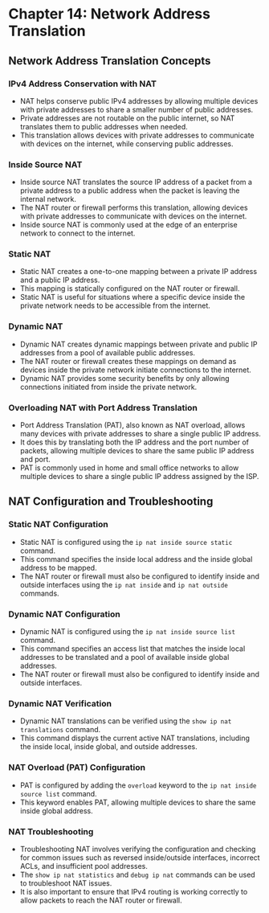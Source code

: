 # Chapter 14: Network Address Translation

## Network Address Translation Concepts

### IPv4 Address Conservation with NAT

*   NAT helps conserve public IPv4 addresses by allowing multiple devices with private addresses to share a smaller number of public addresses. 
*   Private addresses are not routable on the public internet, so NAT translates them to public addresses when needed. 
*   This translation allows devices with private addresses to communicate with devices on the internet, while conserving public addresses. 

### Inside Source NAT

*   Inside source NAT translates the source IP address of a packet from a private address to a public address when the packet is leaving the internal network. 
*   The NAT router or firewall performs this translation, allowing devices with private addresses to communicate with devices on the internet. 
*   Inside source NAT is commonly used at the edge of an enterprise network to connect to the internet. 

### Static NAT

*   Static NAT creates a one-to-one mapping between a private IP address and a public IP address. 
*   This mapping is statically configured on the NAT router or firewall. 
*   Static NAT is useful for situations where a specific device inside the private network needs to be accessible from the internet. 

### Dynamic NAT

*   Dynamic NAT creates dynamic mappings between private and public IP addresses from a pool of available public addresses. 
*   The NAT router or firewall creates these mappings on demand as devices inside the private network initiate connections to the internet. 
*   Dynamic NAT provides some security benefits by only allowing connections initiated from inside the private network. 

### Overloading NAT with Port Address Translation

*   Port Address Translation (PAT), also known as NAT overload, allows many devices with private addresses to share a single public IP address. 
*   It does this by translating both the IP address and the port number of packets, allowing multiple devices to share the same public IP address and port. 
*   PAT is commonly used in home and small office networks to allow multiple devices to share a single public IP address assigned by the ISP. 

## NAT Configuration and Troubleshooting

### Static NAT Configuration

*   Static NAT is configured using the `ip nat inside source static` command. 
*   This command specifies the inside local address and the inside global address to be mapped. 
*   The NAT router or firewall must also be configured to identify inside and outside interfaces using the `ip nat inside` and `ip nat outside` commands. 

### Dynamic NAT Configuration

*   Dynamic NAT is configured using the `ip nat inside source list` command. 
*   This command specifies an access list that matches the inside local addresses to be translated and a pool of available inside global addresses. 
*   The NAT router or firewall must also be configured to identify inside and outside interfaces. 

### Dynamic NAT Verification

*   Dynamic NAT translations can be verified using the `show ip nat translations` command. 
*   This command displays the current active NAT translations, including the inside local, inside global, and outside addresses. 

### NAT Overload (PAT) Configuration

*   PAT is configured by adding the `overload` keyword to the `ip nat inside source list` command. 
*   This keyword enables PAT, allowing multiple devices to share the same inside global address. 

### NAT Troubleshooting

*   Troubleshooting NAT involves verifying the configuration and checking for common issues such as reversed inside/outside interfaces, incorrect ACLs, and insufficient pool addresses. 
*   The `show ip nat statistics` and `debug ip nat` commands can be used to troubleshoot NAT issues. 
*   It is also important to ensure that IPv4 routing is working correctly to allow packets to reach the NAT router or firewall.